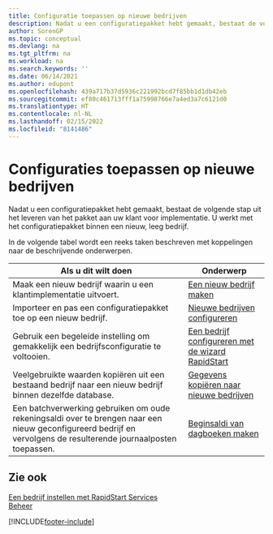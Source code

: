 ```yaml
---
title: Configuratie toepassen op nieuwe bedrijven
description: Nadat u een configuratiepakket hebt gemaakt, bestaat de volgende stap uit het leveren van het pakket aan uw klant voor implementatie. U gebruikt de configuratie met een nieuw, leeg bedrijf.
author: SorenGP
ms.topic: conceptual
ms.devlang: na
ms.tgt_pltfrm: na
ms.workload: na
ms.search.keywords: ''
ms.date: 06/14/2021
ms.author: edupont
ms.openlocfilehash: 439a717b37d5936c221992bcd7f85bb1d1db42eb
ms.sourcegitcommit: ef80c461713fff1a75998766e7a4ed3a7c6121d0
ms.translationtype: HT
ms.contentlocale: nl-NL
ms.lasthandoff: 02/15/2022
ms.locfileid: "8141486"
---
```

# <a name="apply-configurations-to-new-companies"></a>Configuraties toepassen op nieuwe bedrijven
Nadat u een configuratiepakket hebt gemaakt, bestaat de volgende stap uit het leveren van het pakket aan uw klant voor implementatie. U werkt met het configuratiepakket binnen een nieuw, leeg bedrijf.  

 In de volgende tabel wordt een reeks taken beschreven met koppelingen naar de beschrijvende onderwerpen.

|**Als u dit wilt doen**|**Onderwerp**|  
|------------|-------------|  
|Maak een nieuw bedrijf waarin u een klantimplementatie uitvoert.|[Een nieuw bedrijf maken](admin-how-to-create-a-new-company.md)|  
|Importeer en pas een configuratiepakket toe op een nieuw bedrijf.|[Nieuwe bedrijven configureren](admin-how-to-configure-new-companies.md)|  
|Gebruik een begeleide instelling om gemakkelijk een bedrijfsconfiguratie te voltooien.|[Een bedrijf configureren met de wizard RapidStart](admin-how-to-configure-a-company-with-the-rapidstart-wizard.md)|
|Veelgebruikte waarden kopiëren uit een bestaand bedrijf naar een nieuw bedrijf binnen dezelfde database.|[Gegevens kopiëren naar nieuwe bedrijven](admin-how-to-copy-data-to-new-companies.md)|  
|Een batchverwerking gebruiken om oude rekeningsaldi over te brengen naar een nieuw geconfigureerd bedrijf en vervolgens de resulterende journaalposten toepassen.|[Beginsaldi van dagboeken maken](admin-how-to-create-journal-opening-balances.md)|  

## <a name="see-also"></a>Zie ook  
[Een bedrijf instellen met RapidStart Services](admin-set-up-a-company-with-rapidstart.md)  
[Beheer](admin-setup-and-administration.md)


[!INCLUDE[footer-include](includes/footer-banner.md)]